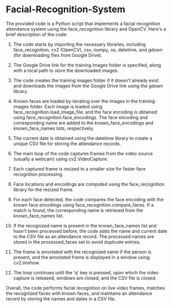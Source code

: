 # Facial-Recognition-System
The provided code is a Python script that implements a facial recognition attendance system using the face_recognition library and OpenCV. Here's a brief description of the code:

1. The code starts by importing the necessary libraries, including face_recognition, cv2 (OpenCV), csv, numpy, os, datetime, and gdown (for downloading files from Google Drive).

2. The Google Drive link for the training images folder is specified, along with a local path to store the downloaded images.

3. The code creates the training images folder if it doesn't already exist and downloads the images from the Google Drive link using the gdown library.

4. Known faces are loaded by iterating over the images in the training images folder. Each image is loaded using face_recognition.load_image_file, and the face encoding is obtained using face_recognition.face_encodings. The face encoding and corresponding name are added to the known_face_encodings and known_face_names lists, respectively.

5. The current date is obtained using the datetime library to create a unique CSV file for storing the attendance records.

6. The main loop of the code captures frames from the video source (usually a webcam) using cv2.VideoCapture.

7. Each captured frame is resized to a smaller size for faster face recognition processing.

8. Face locations and encodings are computed using the face_recognition library for the resized frame.

9. For each face detected, the code compares the face encoding with the known face encodings using face_recognition.compare_faces. If a match is found, the corresponding name is retrieved from the known_face_names list.

10. If the recognized name is present in the known_face_names list and hasn't been processed before, the code adds the name and current date to the CSV file as an attendance record. The processed names are stored in the processed_faces set to avoid duplicate entries.

11. The frame is annotated with the recognized name if the person is present, and the annotated frame is displayed in a window using cv2.imshow.

12. The loop continues until the 'q' key is pressed, upon which the video capture is released, windows are closed, and the CSV file is closed.

Overall, the code performs facial recognition on live video frames, matches the recognized faces with known faces, and maintains an attendance record by storing the names and dates in a CSV file.
